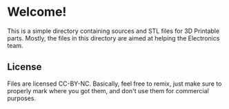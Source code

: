 # Welcome!
This is a simple directory containing sources and STL files for 3D Printable parts.  Mostly, the files in this directory are aimed at helping the Electronics team.

## License
Files are licensed CC-BY-NC.  Basically, feel free to remix, just make sure to properly mark where you got them, and don't use them for commercial purposes.
